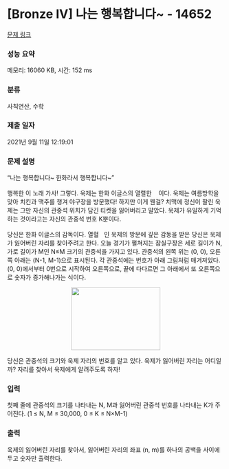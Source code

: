 # [Bronze IV] 나는 행복합니다~ - 14652 

[문제 링크](https://www.acmicpc.net/problem/14652) 

### 성능 요약

메모리: 16060 KB, 시간: 152 ms

### 분류

사칙연산, 수학

### 제출 일자

2021년 9월 11일 12:19:01

### 문제 설명

<p>“나는 행복합니다~ 한화라서 행복합니다~”</p>

<p>행복한 이 노래 가사! 그렇다. 욱제는 한화 이글스의 열렬한 <!--[if gte vml 1]><v:shapetype id="_x0000_t75"
 coordsize="21600,21600" o:spt="75" o:preferrelative="t" path="m@4@5l@4@11@9@11@9@5xe"
 filled="f" stroked="f">
 <v:stroke joinstyle="miter"/>
 <v:formulas>
  <v:f eqn="if lineDrawn pixelLineWidth 0"/>
  <v:f eqn="sum @0 1 0"/>
  <v:f eqn="sum 0 0 @1"/>
  <v:f eqn="prod @2 1 2"/>
  <v:f eqn="prod @3 21600 pixelWidth"/>
  <v:f eqn="prod @3 21600 pixelHeight"/>
  <v:f eqn="sum @0 0 1"/>
  <v:f eqn="prod @6 1 2"/>
  <v:f eqn="prod @7 21600 pixelWidth"/>
  <v:f eqn="sum @8 21600 0"/>
  <v:f eqn="prod @7 21600 pixelHeight"/>
  <v:f eqn="sum @10 21600 0"/>
 </v:formulas>
 <v:path o:extrusionok="f" gradientshapeok="t" o:connecttype="rect"/>
 <o:lock v:ext="edit" aspectratio="t"/>
</v:shapetype><v:shape id="그림_x0020__x0025_d_x0020_1" o:spid="_x0000_i1027"
 type="#_x0000_t75" style='width:12pt;height:17pt;visibility:visible;
 mso-wrap-style:square'>
 <v:imagedata src="file:////Users/baekjoon/Library/Group%20Containers/UBF8T346G9.Office/msoclip1/01/clip_image001.png"
  o:title=""/>
</v:shape><![endif]--><img src="" style="height:18px; width:12px">이다. 욱제는 여름방학을 맞아 치킨과 맥주를 챙겨 야구장을 방문했다! 하지만 이게 웬걸? 치맥에 정신이 팔린 욱제는 그만 자신의 관중석 위치가 담긴 티켓을 잃어버리고 말았다. 욱제가 유일하게 기억하는 것이라고는 자신의 관중석 번호 K뿐이다.</p>

<p>당신은 한화 이글스의 감독이다. 열혈<!--[if gte vml 1]><v:shape
 id="그림_x0020__x0025_d_x0020_2" o:spid="_x0000_i1026" type="#_x0000_t75"
 style='width:12pt;height:17pt;visibility:visible;mso-wrap-style:square'>
 <v:imagedata src="file:////Users/baekjoon/Library/Group%20Containers/UBF8T346G9.Office/msoclip1/01/clip_image001.png"
  o:title=""/>
</v:shape><![endif]--><img src="" style="height:18px; width:12px">인 욱제의 방문에 깊은 감동을 받은 당신은 욱제가 잃어버린 자리를 찾아주려고 한다. 오늘 경기가 펼쳐지는 잠실구장은 세로 길이가 N, 가로 길이가 M인 N≤M 크기의 관중석을 가지고 있다. 관중석의 왼쪽 위는 (0, 0), 오른쪽 아래는 (N-1, M-1)으로 표시된다. 각 관중석에는 번호가 아래 그림처럼 매겨져있다. (0, 0)에서부터 0번으로 시작하여 오른쪽으로, 끝에 다다르면 그 아래에서 또 오른쪽으로 숫자가 증가해나가는 식이다.</p>

<p style="text-align: center;"><!--[if gte vml 1]><v:shape
 id="그림_x0020__x0025_d_x0020_3" o:spid="_x0000_i1025" type="#_x0000_t75"
 style='width:207pt;height:146pt;visibility:visible;mso-wrap-style:square'>
 <v:imagedata src="file:////Users/baekjoon/Library/Group%20Containers/UBF8T346G9.Office/msoclip1/01/clip_image004.png"
  o:title=""/>
</v:shape><![endif]--><img src="" style="height:146px; width:207px"></p>

<p>당신은 관중석의 크기와 욱제 자리의 번호를 알고 있다. 욱제가 잃어버린 자리는 어디일까? 자리를 찾아서 욱제에게 알려주도록 하자!</p>

### 입력 

 <p>첫째 줄에 관중석의 크기를 나타내는 N, M과 잃어버린 관중석 번호를 나타내는 K가 주어진다. (1 ≤ N, M ≤ 30,000, 0 ≤ K ≤ N×M-1)</p>

### 출력 

 <p>욱제의 잃어버린 자리를 찾아서, 잃어버린 자리의 좌표 (n, m)를 하나의 공백을 사이에 두고 숫자만 출력한다.</p>

